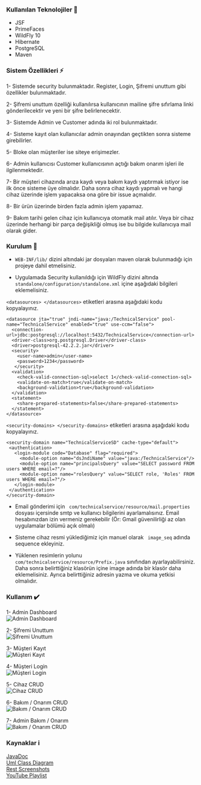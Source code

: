 ### Kullanılan Teknolojiler :rocket:
* JSF 
* PrimeFaces 
* WildFly 10
* Hibernate 
* PostgreSQL 
* Maven

### Sistem Özellikleri :zap:

1- Sistemde security bulunmaktadır. Register, Login, Şifremi unuttum gibi özellikler bulunmaktadır.

2- Şifremi unuttum özelliği kullanılırsa kullanıcının mailine şifre sıfırlama linki gönderilecektir ve yeni bir şifre belirlenecektir.

3- Sistemde Admin ve Customer adında iki rol bulunmaktadır.

4- Sisteme kayıt olan kullanıcılar admin onayından geçtikten sonra sisteme girebilirler.

5- Bloke olan müşteriler ise siteye erişimezler.

6- Admin kullanıcısı Customer kullanıcısının açtığı bakım onarım işleri ile ilgilenmektedir.

7- Bir müşteri cihazında arıza kaydı veya bakım kaydı yaptırmak istiyor ise ilk önce sisteme üye olmalıdır. Daha sonra cihaz kaydı yapmalı ve hangi cihaz üzerinde işlem yapacaksa ona göre bir issue açmalıdır.

8- Bir ürün üzerinde birden fazla admin işlem yapamaz.

9- Bakım tarihi gelen cihaz için kullanıcıya otomatik mail atılır. Veya bir cihaz üzerinde herhangi bir parça değişikliği olmuş ise bu bilgide kullanıcıya mail olarak gider.


### Kurulum :closed_lock_with_key:

* ` WEB-INF/lib/ ` dizini altındaki jar dosyaları maven olarak bulunmadığı için projeye dahil etmelisiniz.

* Uygulamada Security kullanıldığı için WildFly dizini altında ` standalone/configuration/standalone.xml ` içine aşağıdaki bilgileri eklemelisiniz.

` <datasources> </datasources> ` etiketleri arasına aşağıdaki kodu kopyalayınız.
```
<datasource jta="true" jndi-name="java:/TechnicalService" pool-name="TechnicalService" enabled="true" use-ccm="false">
  <connection-url>jdbc:postgresql://localhost:5432/TechnicalService</connection-url>
  <driver-class>org.postgresql.Driver</driver-class>
  <driver>postgresql-42.2.2.jar</driver>
  <security>
    <user-name>admin</user-name>
    <password>1234</password>
   </security>
  <validation>
    <check-valid-connection-sql>select 1</check-valid-connection-sql>
    <validate-on-match>true</validate-on-match>
    <background-validation>true</background-validation>
  </validation>
  <statement>
    <share-prepared-statements>false</share-prepared-statements>
  </statement>    
</datasource> 
```

` <security-domains> </security-domains> ` etiketleri arasına aşağıdaki kodu kopyalayınız.
                
 ``` 
 <security-domain name="TechnicalServiceSD" cache-type="default">
  <authentication>
    <login-module code="Database" flag="required">
      <module-option name="dsJndiName" value="java:/TechnicalService"/>
      <module-option name="principalsQuery" value="SELECT password FROM users WHERE email=?"/>
      <module-option name="rolesQuery" value="SELECT role, 'Roles' FROM users WHERE email=?"/>
    </login-module>
  </authentication>
</security-domain> 
```                

* Email gönderimi için `  com/technicalservice/resource/mail.properties `  dosyası içersinde smtp ve kullanıcı bilgilerini ayarlamalısınız. Email hesabınızdan izin vermeniz gerekebilir (Ör: Gmail güvenilirliği az olan uygulamalar bölümü açık olmalı)

* Sisteme cihaz resmi yüklediğimiz için manuel olarak ` image_seq` adında sequence ekleyiniz.

* Yüklenen resimlerin yolunu `  com/technicalservice/resource/Prefix.java ` sınıfından ayarlayabilirsiniz. Daha sonra belirttiğiniz klasörün içine image adında bir klasör daha eklemelisiniz. Ayrıca belirttiğiniz adresin yazma ve okuma yetkisi olmalıdır.

### Kullanım :heavy_check_mark:

1- Admin Dashboard 
<br/>
![Admin Dashboard](https://raw.githubusercontent.com/oguzhancevik/technicalservice/master/analiz/ekran/00-adminDashbard.gif)


2- Şifremi Unuttum
<br/>
![Şifremi Unuttum](https://raw.githubusercontent.com/oguzhancevik/technicalservice/master/analiz/ekran/01-forgotPassword.gif)


3- Müşteri Kayıt
<br/>
![Müşteri Kayıt](https://raw.githubusercontent.com/oguzhancevik/technicalservice/master/analiz/ekran/02-customerRegister.gif)


4- Müşteri Login
<br/>
![Müşteri Login](https://raw.githubusercontent.com/oguzhancevik/technicalservice/master/analiz/ekran/03-customerLogin.gif)


5- Cihaz CRUD
<br/>
![Cihaz CRUD](https://raw.githubusercontent.com/oguzhancevik/technicalservice/master/analiz/ekran/04-deviceCrud.gif)


6- Bakım / Onarım CRUD
<br/>
![Bakım / Onarım CRUD](https://raw.githubusercontent.com/oguzhancevik/technicalservice/master/analiz/ekran/05-issueCrud.gif)


7- Admin Bakım / Onarım
<br/>
![Bakım / Onarım CRUD](https://raw.githubusercontent.com/oguzhancevik/technicalservice/master/analiz/ekran/06-adminIssue.gif)


### Kaynaklar :information_source:
[JavaDoc](https://github.com/oguzhancevik/technicalservice/tree/master/javadoc)
<br/>
[Uml Class Diagram](https://github.com/oguzhancevik/technicalservice/tree/master/uml)
<br/>
[Rest Screenshots](https://github.com/oguzhancevik/technicalservice/tree/master/analiz/rest)
<br/>
[YouTube Playlist](https://www.youtube.com/playlist?list=PLfFIom4mu859IytYr4gPFFabvOnWp1w3f)
